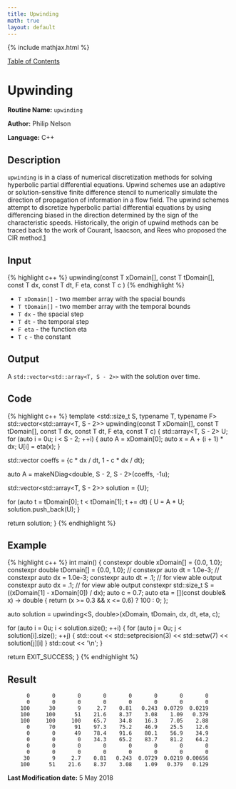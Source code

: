 ```yaml
---
title: Upwinding
math: true
layout: default
---
```


{% include mathjax.html %}

<a href="https://philipnelson5.github.io/MATH5620/SoftwareManual"> Table of Contents </a>
# Upwinding

**Routine Name:** `upwinding`

**Author:** Philip Nelson

**Language:** C++

## Description

`upwinding` is in a class of numerical discretization methods for solving hyperbolic partial differential equations. Upwind schemes use an adaptive or solution-sensitive finite difference stencil to numerically simulate the direction of propagation of information in a flow field. The upwind schemes attempt to discretize hyperbolic partial differential equations by using differencing biased in the direction determined by the sign of the characteristic speeds. Historically, the origin of upwind methods can be traced back to the work of Courant, Isaacson, and Rees who proposed the CIR method.[1](https://en.wikipedia.org/wiki/Upwind_scheme)

## Input

{% highlight c++ %}
upwinding(const T xDomain[],
          const T tDomain[],
          const T dx,
          const T dt,
          F eta,
          const T c
         )
{% endhighlight %}

* `T xDomain[]` - two member array with the spacial bounds
* `T tDomain[]` - two member array with the temporal bounds
* `T dx` - the spacial step
* `T dt` - the temporal step
* `F eta` - the function eta
* `T c` - the constant

## Output

A `std::vector<std::array<T, S - 2>>` with the solution over time.

## Code
{% highlight c++ %}
template <std::size_t S, typename T, typename F>
std::vector<std::array<T, S - 2>> upwinding(const T xDomain[],
                                            const T tDomain[],
                                            const T dx,
                                            const T dt,
                                            F eta,
                                            const T c)
{
  std::array<T, S - 2> U;
  for (auto i = 0u; i < S - 2; ++i)
  {
    auto A = xDomain[0];
    auto x = A + (i + 1) * dx;
    U[i] = eta(x);
  }

  std::vector<double> coeffs = {c * dx / dt, 1 - c * dx / dt};

  auto A = makeNDiag<double, S - 2, S - 2>(coeffs, -1u);

  std::vector<std::array<T, S - 2>> solution = {U};

  for (auto t = tDomain[0]; t < tDomain[1]; t += dt)
  {
    U = A * U;
    solution.push_back(U);
  }

  return solution;
}
{% endhighlight %}

## Example
{% highlight c++ %}
int main()
{
  constexpr double xDomain[] = {0.0, 1.0};
  constexpr double tDomain[] = {0.0, 1.0};
  // constexpr auto dt = 1.0e-3;
  // constexpr auto dx = 1.0e-3;
  constexpr auto dt = .1; // for view able output
  constexpr auto dx = .1; // for view able output
  constexpr std::size_t S = ((xDomain[1] - xDomain[0]) / dx);
  auto c = 0.7;
  auto eta = [](const double& x) -> double {
    return (x >= 0.3 && x <= 0.6) ? 100 : 0;
  };

  auto solution = upwinding<S, double>(xDomain, tDomain, dx, dt, eta, c);

  for (auto i = 0u; i < solution.size(); ++i)
  {
    for (auto j = 0u; j < solution[i].size(); ++j)
    {
      std::cout << std::setprecision(3) << std::setw(7) << solution[j][i]
    }
    std::cout << '\n';
  }

  return EXIT_SUCCESS;
}
{% endhighlight %}

## Result
```
      0       0       0       0       0       0       0       0
      0       0       0       0       0       0       0       0
    100      30       9     2.7    0.81   0.243  0.0729  0.0219
    100     100      51    21.6    8.37    3.08    1.09   0.379
    100     100     100    65.7    34.8    16.3    7.05    2.88
      0      70      91    97.3    75.2    46.9    25.5    12.6
      0       0      49    78.4    91.6    80.1    56.9    34.9
      0       0       0    34.3    65.2    83.7    81.2    64.2
      0       0       0       0       0       0       0       0
      0       0       0       0       0       0       0       0
     30       9     2.7    0.81   0.243  0.0729  0.0219 0.00656
    100      51    21.6    8.37    3.08    1.09   0.379   0.129

```

**Last Modification date:** 5 May 2018
